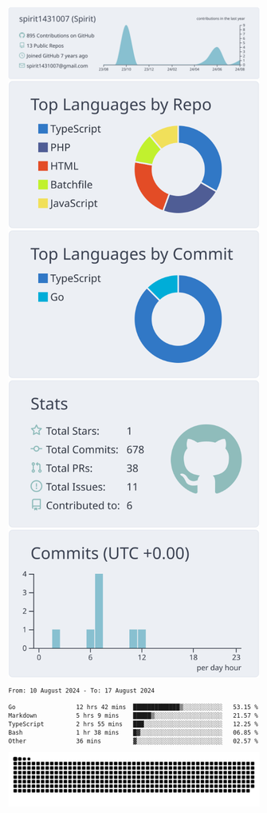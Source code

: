 [![](https://raw.githubusercontent.com/spirit1431007/spirit1431007/master/profile-summary-card-output/nord_bright/0-profile-details.svg)](https://git.io/spiritx)
[![](https://raw.githubusercontent.com/spirit1431007/spirit1431007/master/profile-summary-card-output/nord_bright/1-repos-per-language.svg)](https://git.io/spiritx) [![](https://raw.githubusercontent.com/spirit1431007/spirit1431007/master/profile-summary-card-output/nord_bright/2-most-commit-language.svg)](https://git.io/spiritx)
[![](https://raw.githubusercontent.com/spirit1431007/spirit1431007/master/profile-summary-card-output/nord_bright/3-stats.svg)](https://git.io/spiritx) [![](https://raw.githubusercontent.com/spirit1431007/spirit1431007/master/profile-summary-card-output/nord_bright/4-productive-time.svg)](https://git.io/spiritx)

<!--START_SECTION:waka-->

```txt
From: 10 August 2024 - To: 17 August 2024

Go                 12 hrs 42 mins  █████████████▒░░░░░░░░░░░   53.15 %
Markdown           5 hrs 9 mins    █████▒░░░░░░░░░░░░░░░░░░░   21.57 %
TypeScript         2 hrs 55 mins   ███░░░░░░░░░░░░░░░░░░░░░░   12.25 %
Bash               1 hr 38 mins    █▓░░░░░░░░░░░░░░░░░░░░░░░   06.85 %
Other              36 mins         ▓░░░░░░░░░░░░░░░░░░░░░░░░   02.57 %
```

<!--END_SECTION:waka-->

![contribution](https://github.com/spirit1431007/spirit1431007/blob/output/github-contribution-grid-snake.svg)

